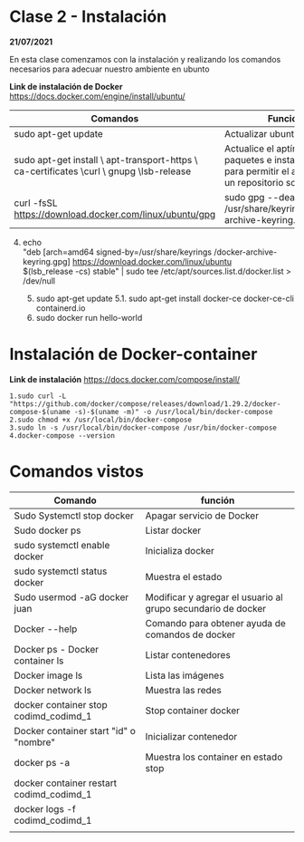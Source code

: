 Clase 2 - Instalación
===
**21/07/2021**


En esta clase comenzamos con la instalación y realizando los comandos necesarios para adecuar nuestro ambiente en ubunto

**Link de instalación de Docker** https://docs.docker.com/engine/install/ubuntu/

| Comandos                                                                                | Función                                                                                                     |
| ---------------------------------- | ----------------------------------------------------------------------------------------------------------- |
| sudo apt-get update                                                                     | Actualizar ubuntu                                                                                           |
| sudo apt-get install \ apt-transport-https \ ca-certificates \curl \ gnupg \lsb-release | Actualice el aptíndice de paquetes e instale paquetes para permitir el aptuso de un repositorio sobre HTTPS |
| curl -fsSL https://download.docker.com/linux/ubuntu/gpg | sudo gpg --dearmor -o /usr/share/keyrings/docker-archive-keyring.gpg                                                                                        |   Agregue la clave GPG oficial de Docker                                                                                                          |


4.  echo \
      "deb [arch=amd64 signed-by=/usr/share/keyrings /docker-archive-keyring.gpg] https://download.docker.com/linux/ubuntu \
  $(lsb_release -cs) stable" | sudo tee /etc/apt/sources.list.d/docker.list > /dev/null
  
    5.   sudo apt-get update 
    5.1. sudo apt-get install docker-ce docker-ce-cli containerd.io
    6.   sudo docker run hello-world

Instalación de Docker-container
===

**Link de instalación** https://docs.docker.com/compose/install/

    1.sudo curl -L "https://github.com/docker/compose/releases/download/1.29.2/docker-compose-$(uname -s)-$(uname -m)" -o /usr/local/bin/docker-compose
    2.sudo chmod +x /usr/local/bin/docker-compose
    3.sudo ln -s /usr/local/bin/docker-compose /usr/bin/docker-compose
    4.docker-compose --version
    
Comandos vistos
===


| Comando                                  | función                                                      |
| ---------------------------------------- | ------------------------------------------------------------ |
| Sudo Systemctl stop docker               | Apagar servicio de Docker                                    |
| Sudo docker ps                           | Listar docker                                                |
| sudo systemctl enable docker             | Inicializa docker                                            |
| sudo systemctl status docker             | Muestra el estado                                            |
| Sudo usermod -aG docker juan             | Modificar y agregar el usuario al grupo secundario de docker |
| Docker --help                            | Comando para obtener ayuda de comandos de docker             |
| Docker ps  - Docker container ls         | Listar contenedores                                          |
| Docker image ls                          | Lista las imágenes                                           |
| Docker network ls                        | Muestra las redes                                            |
| docker container stop codimd_codimd_1    | Stop container docker                                        |
| Docker container start "id" o "nombre"   | Inicializar contenedor                                       |
| docker ps -a                             | Muestra los container en estado stop                         |
| docker container restart codimd_codimd_1 |                                                              |
| docker logs -f codimd_codimd_1            |                                                              |
|                                          |                                                              |
